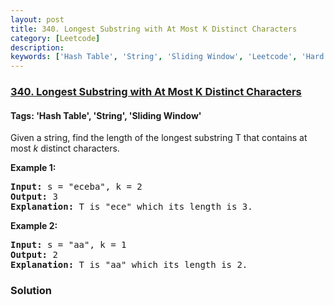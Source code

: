 ```yaml
---
layout: post
title: 340. Longest Substring with At Most K Distinct Characters
category: [Leetcode]
description: 
keywords: ['Hash Table', 'String', 'Sliding Window', 'Leetcode', 'Hard']
---
```

### [340. Longest Substring with At Most K Distinct Characters](https://leetcode.com/problems/longest-substring-with-at-most-k-distinct-characters)

#### Tags: 'Hash Table', 'String', 'Sliding Window'

<div class="content__u3I1 question-content__JfgR"><div><p>Given a string, find the length of the longest substring T that contains at most <i>k</i> distinct characters.</p>
<p><strong>Example 1:</strong></p>
<div>
<pre><strong>Input: </strong>s = <span id="example-input-1-1">"eceba"</span>, k = <span id="example-input-1-2">2</span>
<strong>Output: </strong><span id="example-output-1">3</span>
<strong>Explanation: </strong>T is "ece" which its length is 3.</pre>
<div>
<p><strong>Example 2:</strong></p>
<pre><strong>Input: </strong>s = <span id="example-input-2-1">"aa"</span>, k = <span id="example-input-2-2">1</span>
<strong>Output: </strong>2
<strong>Explanation: </strong>T is "aa" which its length is 2.
</pre>
</div>
</div></div></div>

### Solution
